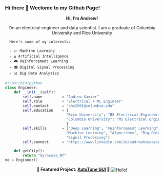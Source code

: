 ### Hi there 👋 Weclome to my Github Page!


<p align="right">
  <p align="center"><strong>Hi, I’m Andrew!</strong></p>
  <p align="center">
      I’m an electrical engineer and data scientist. I am a graduate of Columbia University and Rice University
      
      Here's some of my interests:

      - 📈 Machine Learning 
      - ♟️ Artificial Intelligence
      - 🎮 Reinforcement Learning
      - 📻 Digital Signal Processing 
      - 📊 Big Data Analytics
  </p>
  
</p>


```python
#!/usr/bin/python
class Engineer:
    def __init__(self):
        self.name         = "Andrew Xavier"
        self.role         = "Electrical + ML Engineer"
        self.contact      = "ahx2001@columbia.edu"
        self.education    = {
                            "Rice University": "BS Electrical Engineering",
                            "Columbia University": "MS Electrical Engineering",
                            }
        self.skills       = ["Deep Learning", "Reinforcement Learning", "AI",
                            "Machine Learning", "Algorithms", "Big Data Analytics", 
                            "Signal Processing"]
        self.connect      = "https://www.linkedin.com/in/andrewhsuxavier/"
    
    def getCity():
        return "Syracuse_NY"
me = Engineer()
```
<p align="center"><strong>
    🔽 Featured Project: <a href="https://github.com/Qulxis/spotify-big-data-project"> AutoTune GUI</a> 🔽
    </strong>
<img src="https://github.com/Qulxis/Qulxis/blob/main/architecture.png" align="center" alt="Hello!">
</p>

